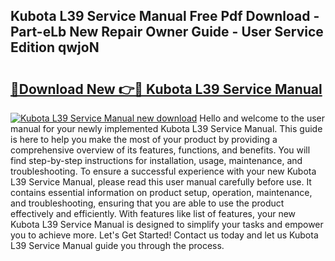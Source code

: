 ## Kubota L39 Service Manual Free Pdf Download - Part-eLb New Repair Owner Guide - User Service Edition qwjoN

# <h2><a href="http://bc36808.oget.top/?id=Kubota+L39+Service+Manual">🔗Download New 👉🔴 Kubota L39 Service Manual</a></h2>

[![Kubota L39 Service Manual new download](https://i.imgur.com/5g1atiW.png)](http://bc36808.oget.top/?id=Kubota+L39+Service+Manual)
Hello and welcome to the user manual for your newly implemented Kubota L39 Service Manual. This guide is here to help you make the most of your product by providing a comprehensive overview of its features, functions, and benefits. You will find step-by-step instructions for installation, usage, maintenance, and troubleshooting. To ensure a successful experience with your new Kubota L39 Service Manual, please read this user manual carefully before use. It contains essential information on product setup, operation, maintenance, and troubleshooting, ensuring that you are able to use the product effectively and efficiently. With features like list of features, your new Kubota L39 Service Manual is designed to simplify your tasks and empower you to achieve more. Let's Get Started! Contact us today and let us Kubota L39 Service Manual guide you through the process.
